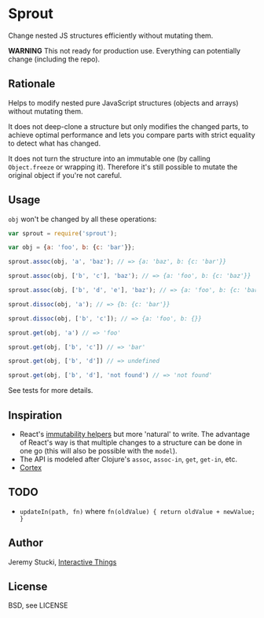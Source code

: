 # Sprout

Change nested JS structures efficiently without mutating them.

**WARNING** This not ready for production use. Everything can potentially change (including the repo).

## Rationale

Helps to modify nested pure JavaScript structures (objects and arrays) without mutating them.

It does not deep-clone a structure but only modifies the changed parts, to achieve optimal performance and lets you compare parts with strict equality to detect what has changed.

It does not turn the structure into an immutable one (by calling `Object.freeze` or wrapping it). Therefore it's still possible to mutate the original object if you're not careful.

## Usage

`obj` won't be changed by all these operations:

```js
var sprout = require('sprout');

var obj = {a: 'foo', b: {c: 'bar'}};

sprout.assoc(obj, 'a', 'baz'); // => {a: 'baz', b: {c: 'bar'}}

sprout.assoc(obj, ['b', 'c'], 'baz'); // => {a: 'foo', b: {c: 'baz'}}

sprout.assoc(obj, ['b', 'd', 'e'], 'baz'); // => {a: 'foo', b: {c: 'bar', d: {e: 'baz'}}}

sprout.dissoc(obj, 'a'); // => {b: {c: 'bar'}}

sprout.dissoc(obj, ['b', 'c']); // => {a: 'foo', b: {}}

sprout.get(obj, 'a') // => 'foo'

sprout.get(obj, ['b', 'c']) // => 'bar'

sprout.get(obj, ['b', 'd']) // => undefined

sprout.get(obj, ['b', 'd'], 'not found') // => 'not found'
```

See tests for more details.

## Inspiration

* React's [immutability helpers](http://facebook.github.io/react/docs/update.html) but more 'natural' to write. The advantage of React's way is that multiple changes to a structure can be done in one go (this will also be possible with the `model`).
* The API is modeled after Clojure's `assoc`, `assoc-in`, `get`, `get-in`, etc.
* [Cortex](https://github.com/mquan/cortex)

## TODO

* `updateIn(path, fn)` where `fn(oldValue) { return oldValue + newValue; }`

## Author

Jeremy Stucki, [Interactive Things](http://interactivethings.com)

## License

BSD, see LICENSE
